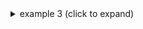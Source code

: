 <details><summary>example 3 (click to expand)</summary>
  \```text
  weee
    weee
  weee
  \```
  `note the newlines and indents - and the \ was added in front of ``` to escape the code-section (remove it for actual use)`
</details>
